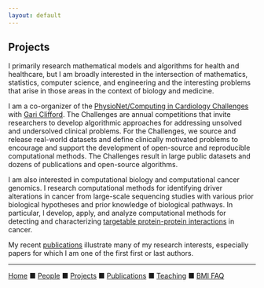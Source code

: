 ```yaml
---
layout: default
---
```


## Projects

I primarily research mathematical models and algorithms for health and healthcare, but I am broadly interested in the intersection of mathematics, statistics, computer science, and engineering and the interesting problems that arise in those areas in the context of biology and medicine.

I am a co-organizer of the [PhysioNet/Computing in Cardiology Challenges](https://physionetchallenges.org/) with [Gari Clifford](http://gdclifford.info/). The Challenges are annual competitions that invite researchers to develop algorithmic approaches for addressing unsolved and undersolved clinical problems. For the Challenges, we source and release real-world datasets and define clinically motivated problems to encourage and support the development of open-source and reproducible computational methods. The Challenges result in large public datasets and dozens of publications and open-source algorithms.

I am also interested in computational biology and computational cancer genomics. I research computational methods for identifying driver alterations in cancer from large-scale sequencing studies with various prior biological hypotheses and prior knowledge of biological pathways. In particular, I develop, apply, and analyze computational methods for detecting and characterizing [targetable protein-protein interactions](https://ocg.cancer.gov/programs/ctd2/centers#emory-university-preceding) in cancer.

My recent [publications](../publications) illustrate many of my research interests, especially papers for which I am one of the first first or last authors.

---

[Home](../) &#9632; [People](../people) &#9632; [Projects](../projects) &#9632; [Publications](../publications) &#9632; [Teaching](../teaching) &#9632; [BMI FAQ](../bmi_faq)
